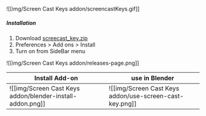 
![[img/Screen Cast Keys addon/screencastKeys.gif]]

##### Installation

1.  Download [screecast_key.zip](https://github.com/nutti/Screencast-Keys/releases)
2.  Preferences > Add ons > Install
3.  Turn on from SideBar menu

![[img/Screen Cast Keys addon/releases-page.png]]

Install Add-on|use in Blender
---|---
![[img/Screen Cast Keys addon/blender-install-addon.png]]|![[img/Screen Cast Keys addon/use-screen-cast-key.png]]